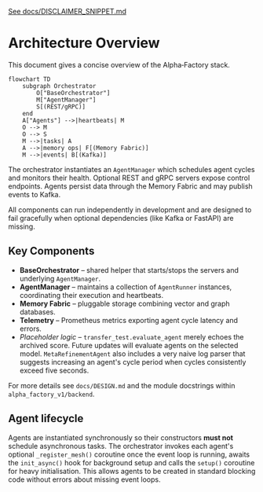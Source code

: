 [See docs/DISCLAIMER_SNIPPET.md](DISCLAIMER_SNIPPET.md)

# Architecture Overview

This document gives a concise overview of the Alpha‑Factory stack.

```mermaid
flowchart TD
    subgraph Orchestrator
        O["BaseOrchestrator"]
        M["AgentManager"]
        S[(REST/gRPC)]
    end
    A["Agents"] -->|heartbeats| M
    O --> M
    O --> S
    M -->|tasks| A
    A -->|memory ops| F[(Memory Fabric)]
    M -->|events| B[(Kafka)]
```

The orchestrator instantiates an `AgentManager` which schedules agent cycles and
monitors their health. Optional REST and gRPC servers expose control endpoints.
Agents persist data through the Memory Fabric and may publish events to Kafka.

All components can run independently in development and are designed to fail
gracefully when optional dependencies (like Kafka or FastAPI) are missing.

## Key Components

- **BaseOrchestrator** – shared helper that starts/stops the servers and
  underlying `AgentManager`.
- **AgentManager** – maintains a collection of `AgentRunner` instances,
  coordinating their execution and heartbeats.
- **Memory Fabric** – pluggable storage combining vector and graph databases.
- **Telemetry** – Prometheus metrics exporting agent cycle latency and errors.
- *Placeholder logic* – `transfer_test.evaluate_agent` merely echoes the
  archived score. Future updates will evaluate agents on the selected model.
  `MetaRefinementAgent` also includes a very naive log parser that suggests
  increasing an agent's cycle period when cycles consistently exceed five
  seconds.

For more details see `docs/DESIGN.md` and the module docstrings within
`alpha_factory_v1/backend`.

## Agent lifecycle

Agents are instantiated synchronously so their constructors **must not** schedule
asynchronous tasks. The orchestrator invokes each agent's optional
`_register_mesh()` coroutine once the event loop is running, awaits the
`init_async()` hook for background setup and calls the `setup()` coroutine for
heavy initialisation. This allows agents to be created in standard blocking
code without errors about missing event loops.
